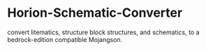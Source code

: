 # Horion-Schematic-Converter

convert litematics, structure block structures, and schematics, to a bedrock-edition compatible Mojangson.